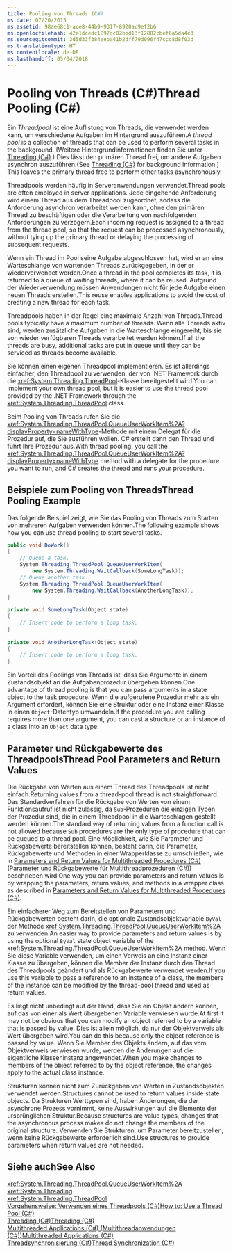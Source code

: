 ```yaml
---
title: Pooling von Threads (C#)
ms.date: 07/20/2015
ms.assetid: 98ae68c1-ace8-44b9-9317-8920ac9ef2b6
ms.openlocfilehash: 42e1dcedc1897dc82bbd13f12882cbef6a5da4c3
ms.sourcegitcommit: 3d5d33f384eeba41b2dff79d096f47ccc8d8f03d
ms.translationtype: HT
ms.contentlocale: de-DE
ms.lasthandoff: 05/04/2018
---
```

# <a name="thread-pooling-c"></a><span data-ttu-id="c3b19-102">Pooling von Threads (C#)</span><span class="sxs-lookup"><span data-stu-id="c3b19-102">Thread Pooling (C#)</span></span>
<span data-ttu-id="c3b19-103">Ein *Threadpool* ist eine Auflistung von Threads, die verwendet werden kann, um verschiedene Aufgaben im Hintergrund auszuführen.</span><span class="sxs-lookup"><span data-stu-id="c3b19-103">A *thread pool* is a collection of threads that can be used to perform several tasks in the background.</span></span> <span data-ttu-id="c3b19-104">(Weitere Hintergrundinformationen finden Sie unter [Threading (C#)](../../../../csharp/programming-guide/concepts/threading/index.md).) Dies lässt den primären Thread frei, um andere Aufgaben asynchron auszuführen.</span><span class="sxs-lookup"><span data-stu-id="c3b19-104">(See [Threading (C#)](../../../../csharp/programming-guide/concepts/threading/index.md) for background information.) This leaves the primary thread free to perform other tasks asynchronously.</span></span>  
  
 <span data-ttu-id="c3b19-105">Threadpools werden häufig in Serveranwendungen verwendet.</span><span class="sxs-lookup"><span data-stu-id="c3b19-105">Thread pools are often employed in server applications.</span></span> <span data-ttu-id="c3b19-106">Jede eingehende Anforderung wird einem Thread aus dem Threadpool zugeordnet, sodass die Anforderung asynchron verarbeitet werden kann, ohne den primären Thread zu beschäftigen oder die Verarbeitung von nachfolgenden Anforderungen zu verzögern.</span><span class="sxs-lookup"><span data-stu-id="c3b19-106">Each incoming request is assigned to a thread from the thread pool, so that the request can be processed asynchronously, without tying up the primary thread or delaying the processing of subsequent requests.</span></span>  
  
 <span data-ttu-id="c3b19-107">Wenn ein Thread im Pool seine Aufgabe abgeschlossen hat, wird er an eine Warteschlange von wartenden Threads zurückgegeben, in der er wiederverwendet werden.</span><span class="sxs-lookup"><span data-stu-id="c3b19-107">Once a thread in the pool completes its task, it is returned to a queue of waiting threads, where it can be reused.</span></span> <span data-ttu-id="c3b19-108">Aufgrund der Wiederverwendung müssen Anwendungen nicht für jede Aufgabe einen neuen Threads erstellen.</span><span class="sxs-lookup"><span data-stu-id="c3b19-108">This reuse enables applications to avoid the cost of creating a new thread for each task.</span></span>  
  
 <span data-ttu-id="c3b19-109">Threadpools haben in der Regel eine maximale Anzahl von Threads.</span><span class="sxs-lookup"><span data-stu-id="c3b19-109">Thread pools typically have a maximum number of threads.</span></span> <span data-ttu-id="c3b19-110">Wenn alle Threads aktiv sind, werden zusätzliche Aufgaben in die Warteschlange eingereiht, bis sie von wieder verfügbaren Threads verarbeitet werden können.</span><span class="sxs-lookup"><span data-stu-id="c3b19-110">If all the threads are busy, additional tasks are put in queue until they can be serviced as threads become available.</span></span>  
  
 <span data-ttu-id="c3b19-111">Sie können einen eigenen Threadpool implementieren. Es ist allerdings einfacher, den Threadpool zu verwenden, der von .NET Framework durch die <xref:System.Threading.ThreadPool>-Klasse bereitgestellt wird.</span><span class="sxs-lookup"><span data-stu-id="c3b19-111">You can implement your own thread pool, but it is easier to use the thread pool provided by the .NET Framework through the <xref:System.Threading.ThreadPool> class.</span></span>  
  
 <span data-ttu-id="c3b19-112">Beim Pooling von Threads rufen Sie die <xref:System.Threading.ThreadPool.QueueUserWorkItem%2A?displayProperty=nameWithType>-Methode mit einem Delegat für die Prozedur auf, die Sie ausführen wollen. C# erstellt dann den Thread und führt Ihre Prozedur aus.</span><span class="sxs-lookup"><span data-stu-id="c3b19-112">With thread pooling, you call the <xref:System.Threading.ThreadPool.QueueUserWorkItem%2A?displayProperty=nameWithType> method with a delegate for the procedure you want to run, and C# creates the thread and runs your procedure.</span></span>  
  
## <a name="thread-pooling-example"></a><span data-ttu-id="c3b19-113">Beispiele zum Pooling von Threads</span><span class="sxs-lookup"><span data-stu-id="c3b19-113">Thread Pooling Example</span></span>  
 <span data-ttu-id="c3b19-114">Das folgende Beispiel zeigt, wie Sie das Pooling von Threads zum Starten von mehreren Aufgaben verwenden können.</span><span class="sxs-lookup"><span data-stu-id="c3b19-114">The following example shows how you can use thread pooling to start several tasks.</span></span>  
  
```csharp  
public void DoWork()  
{  
    // Queue a task.  
    System.Threading.ThreadPool.QueueUserWorkItem(  
        new System.Threading.WaitCallback(SomeLongTask));  
    // Queue another task.  
    System.Threading.ThreadPool.QueueUserWorkItem(  
        new System.Threading.WaitCallback(AnotherLongTask));  
}  
  
private void SomeLongTask(Object state)  
{  
    // Insert code to perform a long task.  
}  
  
private void AnotherLongTask(Object state)  
{  
    // Insert code to perform a long task.  
}  
```  
  
 <span data-ttu-id="c3b19-115">Ein Vorteil des Poolings von Threads ist, dass Sie Argumente in einem Zustandsobjekt an die Aufgabenprozedur übergeben können.</span><span class="sxs-lookup"><span data-stu-id="c3b19-115">One advantage of thread pooling is that you can pass arguments in a state object to the task procedure.</span></span> <span data-ttu-id="c3b19-116">Wenn die aufgerufene Prozedur mehr als ein Argument erfordert, können Sie eine Struktur oder eine Instanz einer Klasse in einen `Object`-Datentyp umwandeln.</span><span class="sxs-lookup"><span data-stu-id="c3b19-116">If the procedure you are calling requires more than one argument, you can cast a structure or an instance of a class into an `Object` data type.</span></span>  
  
## <a name="thread-pool-parameters-and-return-values"></a><span data-ttu-id="c3b19-117">Parameter und Rückgabewerte des Threadpools</span><span class="sxs-lookup"><span data-stu-id="c3b19-117">Thread Pool Parameters and Return Values</span></span>  
 <span data-ttu-id="c3b19-118">Die Rückgabe von Werten aus einem Thread des Threadpools ist nicht einfach.</span><span class="sxs-lookup"><span data-stu-id="c3b19-118">Returning values from a thread-pool thread is not straightforward.</span></span> <span data-ttu-id="c3b19-119">Das Standardverfahren für die Rückgabe von Werten von einem Funktionsaufruf ist nicht zulässig, da `Sub`-Prozeduren die einzigen Typen der Prozedur sind, die in einem Threadpool in die Warteschlagen gestellt werden können.</span><span class="sxs-lookup"><span data-stu-id="c3b19-119">The standard way of returning values from a function call is not allowed because `Sub` procedures are the only type of procedure that can be queued to a thread pool.</span></span> <span data-ttu-id="c3b19-120">Eine Möglichkeit, wie Sie Parameter und Rückgabewerte bereitstellen können, besteht darin, die Parameter, Rückgabewerte und Methoden in einer Wrapperklasse zu umschließen, wie in [Parameters and Return Values for Multithreaded Procedures (C#) (Parameter und Rückgabewerte für Multithreadprozeduren (C#))](../../../../csharp/programming-guide/concepts/threading/parameters-and-return-values-for-multithreaded-procedures.md) beschrieben wird.</span><span class="sxs-lookup"><span data-stu-id="c3b19-120">One way you can provide parameters and return values is by wrapping the parameters, return values, and methods in a wrapper class as described in [Parameters and Return Values for Multithreaded Procedures (C#)](../../../../csharp/programming-guide/concepts/threading/parameters-and-return-values-for-multithreaded-procedures.md).</span></span>  
  
 <span data-ttu-id="c3b19-121">Ein einfacherer Weg zum Bereitstellen von Parametern und Rückgabewerten besteht darin, die optionale Zustandsobjektvariable `ByVal` der Methode <xref:System.Threading.ThreadPool.QueueUserWorkItem%2A> zu verwenden.</span><span class="sxs-lookup"><span data-stu-id="c3b19-121">An easier way to provide parameters and return values is by using the optional `ByVal` state object variable of the <xref:System.Threading.ThreadPool.QueueUserWorkItem%2A> method.</span></span> <span data-ttu-id="c3b19-122">Wenn Sie diese Variable verwenden, um einen Verweis an eine Instanz einer Klasse zu übergeben, können die Member der Instanz durch den Thread des Threadpools geändert und als Rückgabewerte verwendet werden.</span><span class="sxs-lookup"><span data-stu-id="c3b19-122">If you use this variable to pass a reference to an instance of a class, the members of the instance can be modified by the thread-pool thread and used as return values.</span></span>  
  
 <span data-ttu-id="c3b19-123">Es liegt nicht unbedingt auf der Hand, dass Sie ein Objekt ändern können, auf das von einer als Wert übergebenen Variable verwiesen wurde.</span><span class="sxs-lookup"><span data-stu-id="c3b19-123">At first it may not be obvious that you can modify an object referred to by a variable that is passed by value.</span></span> <span data-ttu-id="c3b19-124">Dies ist allein möglich, da nur der Objektverweis als Wert übergeben wird.</span><span class="sxs-lookup"><span data-stu-id="c3b19-124">You can do this because only the object reference is passed by value.</span></span> <span data-ttu-id="c3b19-125">Wenn Sie Member des Objekts ändern, auf das vom Objektverweis verwiesen wurde, werden die Änderungen auf die eigentliche Klasseninstanz angewendet.</span><span class="sxs-lookup"><span data-stu-id="c3b19-125">When you make changes to members of the object referred to by the object reference, the changes apply to the actual class instance.</span></span>  
  
 <span data-ttu-id="c3b19-126">Strukturen können nicht zum Zurückgeben von Werten in Zustandsobjekten verwendet werden.</span><span class="sxs-lookup"><span data-stu-id="c3b19-126">Structures cannot be used to return values inside state objects.</span></span> <span data-ttu-id="c3b19-127">Da Strukturen Werttypen sind, haben Änderungen, die der asynchrone Prozess vornimmt, keine Auswirkungen auf die Elemente der ursprünglichen Struktur.</span><span class="sxs-lookup"><span data-stu-id="c3b19-127">Because structures are value types, changes that the asynchronous process makes do not change the members of the original structure.</span></span> <span data-ttu-id="c3b19-128">Verwenden Sie Strukturen, um Parameter bereitzustellen, wenn keine Rückgabewerte erforderlich sind.</span><span class="sxs-lookup"><span data-stu-id="c3b19-128">Use structures to provide parameters when return values are not needed.</span></span>  
  
## <a name="see-also"></a><span data-ttu-id="c3b19-129">Siehe auch</span><span class="sxs-lookup"><span data-stu-id="c3b19-129">See Also</span></span>  
 <xref:System.Threading.ThreadPool.QueueUserWorkItem%2A>  
 <xref:System.Threading>  
 <xref:System.Threading.ThreadPool>  
 [<span data-ttu-id="c3b19-130">Vorgehensweise: Verwenden eines Threadpools (C#)</span><span class="sxs-lookup"><span data-stu-id="c3b19-130">How to: Use a Thread Pool (C#)</span></span>](../../../../csharp/programming-guide/concepts/threading/how-to-use-a-thread-pool.md)  
 [<span data-ttu-id="c3b19-131">Threading (C#)</span><span class="sxs-lookup"><span data-stu-id="c3b19-131">Threading (C#)</span></span>](../../../../csharp/programming-guide/concepts/threading/index.md)  
 [<span data-ttu-id="c3b19-132">Multithreaded Applications (C#) (Multithreadanwendungen (C#))</span><span class="sxs-lookup"><span data-stu-id="c3b19-132">Multithreaded Applications (C#)</span></span>](../../../../csharp/programming-guide/concepts/threading/multithreaded-applications.md)  
 [<span data-ttu-id="c3b19-133">Threadsynchronisierung (C#)</span><span class="sxs-lookup"><span data-stu-id="c3b19-133">Thread Synchronization (C#)</span></span>](../../../../csharp/programming-guide/concepts/threading/thread-synchronization.md)
